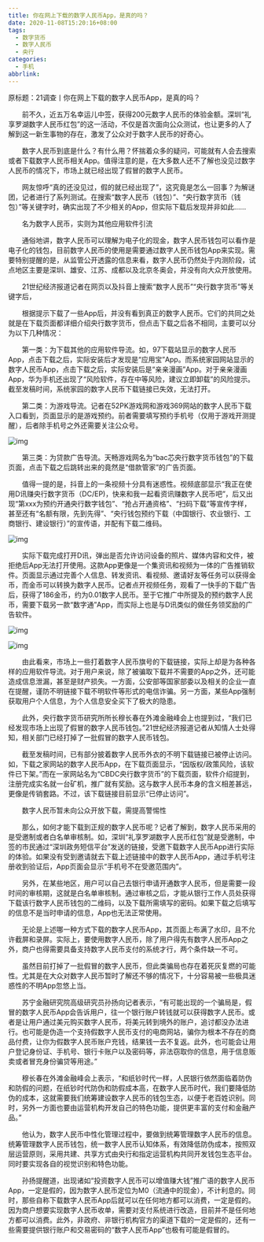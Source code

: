 ```yaml
---
title: 你在网上下载的数字人民币App，是真的吗？
date: 2020-11-08T15:20:16+08:00
tags:
  - 数字货币
  - 数字人民币
  - 央行
categories:
  - 手机
abbrlink:
---
```


原标题：21调查丨你在网上下载的数字人民币App，是真的吗？

　　前不久，近五万名幸运儿中签，获得200元数字人民币的体验金额。深圳“礼享罗湖数字人民币红包”的这一活动，不仅是首次面向公众测试，也让更多的人了解到这一新生事物的存在，激发了公众对于数字人民币的好奇心。

　　数字人民币到底是什么？有什么用？怀揣着众多的疑问，可能就有人会去搜索或者下载数字人民币相关App。值得注意的是，在大多数人还不了解也没见过数字人民币的情况下，市场上就已经出现了假冒的数字人民币。

　　网友惊呼“真的还没见过，假的就已经出现了”，这究竟是怎么一回事？为解谜团，记者进行了系列测试。在搜索“数字人民币（钱包）”、“央行数字货币（钱包）”等关键字时，确实出现了不少相关的App，但实际下载后发现并非如此......

　　名为数字人民币，实则为其他应用软件引流

　　通俗地讲，数字人民币可以理解为电子化的现金，数字人民币钱包可以看作是电子化的钱包，目前数字人民币的使用是需要通过数字人民币钱包App来实现。需要特别提醒的是，从监管公开透露的信息来看，数字人民币仍然处于内测阶段，试点地区主要是深圳、雄安、江苏、成都以及北京冬奥会，并没有向大众开放使用。

　　21世纪经济报道记者在网页以及抖音上搜索“数字人民币”“央行数字货币”等关键字后，

　　根据提示下载了一些App后，并没有看到真正的数字人民币。它们的共同之处就是在下载页面都详细介绍央行数字货币，但点击下载之后各不相同，主要可以分为以下几种情况：

　　第一类：为下载其他的应用软件导流。如，97下载站显示的数字人民币App，点击下载之后，实际安装后才发现是“应用宝”App。而系统家园网站显示的数字人民币App，点击下载之后，实际安装后是“亲亲漫画”App。对于亲亲漫画App，华为手机还出现了“风险软件，存在中等风险，建议立即卸载”的风险提示。截至发稿时间，系统家园的数字人民币下载链接已失效，无法打开。

　　第二类：为游戏导流。记者在52PK游戏网和游戏369网站的数字人民币下载入口看到，页面显示的是游戏预约。前者需要填写预约手机号（仅用于游戏开测提醒），后者除手机号之外还需要关注公众号。

![img](https://cdn.jsdelivr.net/gh/yakeing/Documentation@main/Hexo/images/849b-kcieyvz8800532.jpg)

　　第三类：为贷款广告导流。天畅游戏网名为“bac芯央行数字货币钱包”的下载页面，点击下载之后跳转出来的竟然是“借款管家”的广告页面。

　　值得一提的是，抖音上的一条视频十分具有迷惑性。视频底部显示“我正在使用D讯赚央行数字货币（DC/EP)，快来和我一起看资讯赚数字人民币吧”，后又出现“第xxx为预约开通央行数字钱包”、“抢占开通资格”、“扫码下载”等宣传字样，甚至还有“名额有限，先到先得”、“央行钱包预约下载（中国银行、农业银行、工商银行、建设银行）”的宣传语，并配有下载二维码。

![img](https://cdn.jsdelivr.net/gh/yakeing/Documentation@main/Hexo/images/c973-kcieyvz8800633.jpg)

　　实际下载完成打开D讯，弹出是否允许访问设备的照片、媒体内容和文件，被拒绝后App无法打开使用。这款App更像是一个集资讯和视频为一体的广告推销软件。页面显示通过完善个人信息、转发资讯、看视频、邀请好友等任务可以获得金币，而金币可以转换为数字人民币。记者点开视频任务，观看了一快手的下载广告后，获得了186金币，约为0.01数字人民币。至于它推广中所提及的预约数字人民币，需要下载另一款“数字通”App，而实际上也是与D讯类似的做任务领奖励的广告软件。

![img](https://cdn.jsdelivr.net/gh/yakeing/Documentation@main/Hexo/images/e285-kcieyvz8800721.jpg)

![img](https://cdn.jsdelivr.net/gh/yakeing/Documentation@main/Hexo/images/a9a3-kcieyvz8800719.jpg)

　　由此看来，市场上一些打着数字人民币旗号的下载链接，实际上却是为各种各样的应用软件导流。对于用户来说，除了被骗取下载并不需要的App之外，还可能造成信息泄漏，甚至是财产损失。一方面，公安部等国家部委以及相关的企业一直在提醒，谨防不明链接下载不明软件等形式的电信诈骗。另一方面，某些App强制获取用户个人信息，为个人信息安全买下了极大的隐患。

　　此外，央行数字货币研究所所长穆长春在外滩金融峰会上也提到过，“我们已经发现市场上出现了假冒的数字人民币钱包。”21世纪经济报道记者从知情人士处得知，相关部门已经打掉了一批假冒的数字人民币钱包。

　　截至发稿时间，已有部分披着数字人民币外衣的不明下载链接已被停止访问。如，下载之家网站的数字人民币App，在下载页面显示，“因版权/政策风险，该软件已下架。”而在一家网站名为“CBDC央行数字货币”的下载页面，软件介绍提到，注册完成实名就一台矿机，推广就有奖励。这与数字人民币本身的含义相差甚远，更像是传销套路。不过，该下载链接目前显示“已停止访问”。

　　数字人民币暂未向公众开放下载，需提高警惕性

　　那么，如何才能下载到正规的数字人民币呢？记者了解到，数字人民币采用的是受邀制或者白名单审核制。如，深圳“礼享罗湖数字人民币红包”就是受邀制，中签的市民通过“深圳政务短信平台”发送的链接，受邀下载数字人民币App进行实际的体验。如果没有受到邀请就去下载上述链接中的数字人民币App，通过手机号注册收到验证后，App页面会显示“手机号不在受邀范围内”。

　　另外，在某些地区，用户可以自己去银行申请开通数字人民币，但是需要一段时间的审核期，这就是白名单审核制。通过审核之后，才能从银行工作人员处获得下载该行数字人民币钱包的二维码，以及下载所需填写的密码。如果下载之后填写的信息不是当时申请的信息，App也无法正常使用。

　　无论是上述哪一种方式下载的数字人民币App，其页面上布满了水印，且不允许截屏和录屏。实际上，要使用数字人民币，除了用户得先有数字人民币App之外，商户也得需要具备支持数字人民币支付的系统才行，两个条件缺一不可。

　　虽然目前打掉了一批假冒的数字人民币，但此类骗局也存在着死灰复燃的可能性。尤其是在大众对数字人民币暂时了解还不够的情况下，十分容易被一些极具迷惑性的不明App忽悠上当。

　　苏宁金融研究院高级研究员孙扬向记者表示，“有可能出现的一个骗局是，假冒的数字人民币App会告诉用户，往一个银行账户转钱就可以获得数字人民币。或者是让用户通过美元购买数字人民币，将美元转到境外的账户，追讨都没办法进行。也可能是伪造一个支持假数字人民币支付的电商网站，骗你为根本不存在的商品付费，让你为假数字人民币账户充钱，结果钱一去不复返。此外，也可能会让用户登记身份证、手机号、银行卡账户以及密码等，非法窃取你的信息，用于信息贩卖或者冒充身份骗贷等用途。”

　　穆长春在外滩金融峰会上表示，“和纸钞时代一样，人民银行依然面临着防伪和防假的问题，在纸钞时代防伪和防假成本高，在数字人民币时代，我们要降低防伪的成本，这就需要我们统筹建设数字人民币的钱包生态，以便于老百姓识别。同时，另外一方面也要由运营机构开发自己的特色功能，提供更丰富的支付和金融产品。”

　　他认为，数字人民币中性化管理过程中，要做到统筹管理数字人民币的信息。统筹管理数字人民币钱包，统一数字人民币认知体系，有效降低防伪成本，按照双层运营原则，采用共建、共享方式由央行和指定运营机构共同开发钱包生态平台。同时要实现各自的视觉识别和特色功能。

　　孙扬提醒道，出现诸如“投资数字人民币可以增值赚大钱”推广语的数字人民币App，一定是假的，因为数字人民币定位为M0（流通中的现金），不计利息的。同时，那些自称下载数字人民币App后就可以在任何地方都可以消费，一定是假的。因为商户想要实现数字人民币收单，需要对支付系统进行改造，目前并不是任何地方都可以消费。此外，非政府、非银行机构官方的渠道下载的一定是假的，还有一些需要提供银行账户和交易密码的“数字人民币App”也极有可能是假冒的。